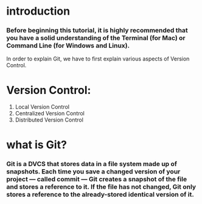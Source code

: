 # introduction 
### Before beginning this tutorial, it is highly recommended that you have a solid understanding of the Terminal (for Mac) or Command Line (for Windows and Linux).
In order to explain Git, we have to first explain various aspects of Version Control.
# Version Control:
1. Local Version Control  
2. Centralized Version Control  
3. Distributed Version Control  


# what is Git?
### Git is a DVCS that stores data in a file system made up of snapshots. Each time you save a changed version of your project — called commit — Git creates a snapshot of the file and stores a reference to it. If the file has not changed, Git only stores a reference to the already-stored identical version of it.